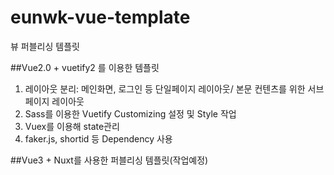 # eunwk-vue-template
뷰 퍼블리싱 템플릿

##Vue2.0 + vuetify2 를 이용한 템플릿  
1. 레이아웃 분리: 메인화면, 로그인 등 단일페이지 레이아웃/ 본문 컨텐츠를 위한 서브페이지 레이아웃 
2. Sass를 이용한 Vuetify Customizing 설정 및 Style 작업 
3. Vuex를 이용해 state관리 
4. faker.js, shortid 등 Dependency 사용 

##Vue3 + Nuxt를 사용한 퍼블리싱 템플릿(작업예정) 
